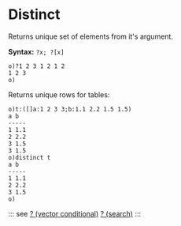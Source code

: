 # Distinct

Returns unique set of elements from it's argument.

**Syntax:** ```?x; ?[x]```

```o
o)?1 2 3 1 2 1 2
1 2 3
o)
```

Returns unique rows for tables:

```o
o)t:([]a:1 2 3 3;b:1.1 2.2 1.5 1.5)
a b
-----
1 1.1
2 2.2
3 1.5
3 1.5
o)distinct t
a b
-----
1 1.1
2 2.2
3 1.5
o)
```

::: see
[? (vector conditional)](/verbs/conditional/vcond.md)
[? (search)](/verbs/search/search.md)
:::
